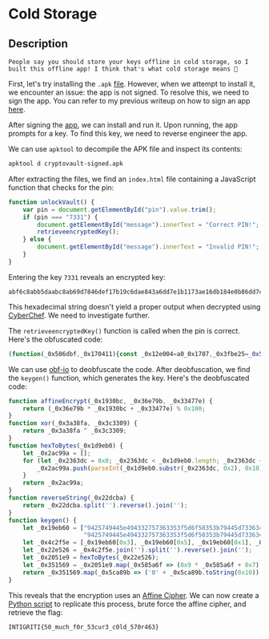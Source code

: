 # Cold Storage

## Description
```
People say you should store your keys offline in cold storage, so I built this offline app! I think that's what cold storage means 🤔
```

First, let's try installing the `.apk` [file](./Files/cryptovault.apk). However, when we attempt to install it, we encounter an issue: the app is not signed. To resolve this, we need to sign the app. You can refer to my previous writeup on how to sign an app [here](https://github.com/sam-mg/QuantumQuest-Qonnect/blob/main/HTB-Infiltrator/Challenges/Mobile/Anchored/Anchored.md).

After signing the [app](./Files/cryptovault-signed.apk), we can install and run it. Upon running, the app prompts for a key. To find this key, we need to reverse engineer the app.

We can use `apktool` to decompile the APK file and inspect its contents:
```zsh
apktool d cryptovault-signed.apk
```

After extracting the files, we find an `index.html` file containing a JavaScript function that checks for the pin:
```js
function unlockVault() {
    var pin = document.getElementById("pin").value.trim();
    if (pin === "7331") {
        document.getElementById("message").innerText = "Correct PIN!";
        retrieveencryptedKey();
    } else {
        document.getElementById("message").innerText = "Invalid PIN!";
    }
}
```

Entering the key `7331` reveals an encrypted key:
```
abf6c8abb5daabc8ab69d7846def17b19c6dae843a6dd7e1b1173ae16db184e0b86dd7c5843ae8dee15f
```

This hexadecimal string doesn't yield a proper output when decrypted using [CyberChef](https://gchq.github.io/CyberChef/#recipe=From_Hex('Auto')&input=YWJmNmM4YWJiNWRhYWJjOGFiNjlkNzg0NmRlZjE3YjE5YzZkYWU4NDNhNmRkN2UxYjExNzNhZTE2ZGIxODRlMGI4NmRkN2M1ODQzYWU4ZGVlMTVm). We need to investigate further.

The `retrieveencryptedKey()` function is called when the pin is correct. Here's the obfuscated code:
```js
(function(_0x506dbf,_0x170411){const _0x12e004=a0_0x1707,_0x3fbe25=_0x506dbf();while(!![]){try{const _0x3b5636=parseInt(_0x12e004(0x122))/0x1*(parseInt(_0x12e004(0x117))/0x2)+-parseInt(_0x12e004(0x111))/0x3*(-parseInt(_0x12e004(0x121))/0x4)+-parseInt(_0x12e004(0x11b))/0x5*(parseInt(_0x12e004(0x11f))/0x6)+parseInt(_0x12e004(0x113))/0x7*(-parseInt(_0x12e004(0x11d))/0x8)+parseInt(_0x12e004(0x125))/0x9*(parseInt(_0x12e004(0x11e))/0xa)+-parseInt(_0x12e004(0x123))/0xb+parseInt(_0x12e004(0x120))/0xc*(parseInt(_0x12e004(0x112))/0xd);if(_0x3b5636===_0x170411)break;else _0x3fbe25['push'](_0x3fbe25['shift']());}catch(_0x18c02d){_0x3fbe25['push'](_0x3fbe25['shift']());}}}(a0_0x32dd,0x4ff3a));function a0_0x32dd(){const _0xb65be8=['9425749445e494332757363353f5d6f50353b79445d7336343270373270366f586365753f546c60336f5','length','map','38495LKnOYO','substr','8lZAZpw','6486450oYKfNK','402RerQLO','12MNesgS','4FulGyI','528939ZPevpd','861608xHrljL','split','9gQnkOh','toString','242571ENkSLa','502515FcoXSF','2628171KytvIJ','push','slice','join','2HiwuOL'];a0_0x32dd=function(){return _0xb65be8;};return a0_0x32dd();}function affineEncrypt(_0x1930bc,_0x36e79b,_0x33477e){return(_0x36e79b*_0x1930bc+_0x33477e)%0x100;}function xor(_0x3a38fa,_0x3c3309){return _0x3a38fa^_0x3c3309;}function a0_0x1707(_0x3d4d4c,_0x35b685){const _0x32dd9d=a0_0x32dd();return a0_0x1707=function(_0x170770,_0x4c15fe){_0x170770=_0x170770-0x110;let _0x3e6dad=_0x32dd9d[_0x170770];return _0x3e6dad;},a0_0x1707(_0x3d4d4c,_0x35b685);}function hexToBytes(_0x1d9eb0){const _0x3e7222=a0_0x1707;let _0x2ac99a=[];for(let _0x2363dc=0x0;_0x2363dc<_0x1d9eb0[_0x3e7222(0x119)];_0x2363dc+=0x2){_0x2ac99a[_0x3e7222(0x114)](parseInt(_0x1d9eb0[_0x3e7222(0x11c)](_0x2363dc,0x2),0x10));}return _0x2ac99a;}function reverseString(_0x22dcba){const _0x102ddd=a0_0x1707;return _0x22dcba[_0x102ddd(0x124)]('')['reverse']()[_0x102ddd(0x116)]('');}function keygen(){const _0x588caa=a0_0x1707;let _0x620410=_0x588caa(0x118),_0x19eb60=[_0x620410[_0x588caa(0x115)](0x0,0xe),_0x620410[_0x588caa(0x115)](0xe,0x1c),_0x620410[_0x588caa(0x115)](0x1c,0x2a),_0x620410[_0x588caa(0x115)](0x2a,0x38),_0x620410['slice'](0x38,0x46),_0x620410[_0x588caa(0x115)](0x46,0x54)],_0x4c2f5e=[_0x19eb60[0x3],_0x19eb60[0x5],_0x19eb60[0x1],_0x19eb60[0x4],_0x19eb60[0x2],_0x19eb60[0x0]],_0x22e526=reverseString(_0x4c2f5e['join']('')),_0x2051e9=hexToBytes(_0x22e526),_0x3788f1=0x9,_0x2afabe=0x7,_0x56285d=0x33,_0x351569=_0x2051e9['map'](_0x585a6f=>xor(affineEncrypt(_0x585a6f,_0x3788f1,_0x2afabe),_0x56285d));return _0x351569[_0x588caa(0x11a)](_0x5ca89b=>('0'+_0x5ca89b[_0x588caa(0x110)](0x10))[_0x588caa(0x115)](-0x2))[_0x588caa(0x116)]('');}
```

We can use [obf-io](https://obf-io.deobfuscate.io) to deobfuscate the code. After deobfuscation, we find the `keygen()` function, which generates the key. Here's the deobfuscated code:
```js
function affineEncrypt(_0x1930bc, _0x36e79b, _0x33477e) {
    return (_0x36e79b * _0x1930bc + _0x33477e) % 0x100;
}
function xor(_0x3a38fa, _0x3c3309) {
    return _0x3a38fa ^ _0x3c3309;
}
function hexToBytes(_0x1d9eb0) {
    let _0x2ac99a = [];
    for (let _0x2363dc = 0x0; _0x2363dc < _0x1d9eb0.length; _0x2363dc += 0x2) {
        _0x2ac99a.push(parseInt(_0x1d9eb0.substr(_0x2363dc, 0x2), 0x10));
    }
    return _0x2ac99a;
}
function reverseString(_0x22dcba) {
    return _0x22dcba.split('').reverse().join('');
}
function keygen() {
    let _0x19eb60 = ["9425749445e494332757363353f5d6f50353b79445d7336343270373270366f586365753f546c60336f5".slice(0x0, 0xe), 
                     "9425749445e494332757363353f5d6f50353b79445d7336343270373270366f586365753f546c60336f5".slice(0xe, 0x1c), "9425749445e494332757363353f5d6f50353b79445d7336343270373270366f586365753f546c60336f5".slice(0x1c, 0x2a), "9425749445e494332757363353f5d6f50353b79445d7336343270373270366f586365753f546c60336f5".slice(0x2a, 0x38), "9425749445e494332757363353f5d6f50353b79445d7336343270373270366f586365753f546c60336f5".slice(0x38, 0x46), "9425749445e494332757363353f5d6f50353b79445d7336343270373270366f586365753f546c60336f5".slice(0x46, 0x54)];
    let _0x4c2f5e = [_0x19eb60[0x3], _0x19eb60[0x5], _0x19eb60[0x1], _0x19eb60[0x4], _0x19eb60[0x2], _0x19eb60[0x0]];
    let _0x22e526 = _0x4c2f5e.join('').split('').reverse().join('');
    let _0x2051e9 = hexToBytes(_0x22e526);
    let _0x351569 = _0x2051e9.map(_0x585a6f => (0x9 * _0x585a6f + 0x7) % 0x100 ^ 0x33);
    return _0x351569.map(_0x5ca89b => ('0' + _0x5ca89b.toString(0x10)).slice(-0x2)).join('');
}
```

This reveals that the encryption uses an [Affine Cipher](https://en.wikipedia.org/wiki/Affine_cipher). We can now create a [Python script](Brute%20Force%20Script.py) to replicate this process, brute force the affine cipher, and retrieve the flag:
```
INTIGRITI{50_much_f0r_53cur3_c0ld_570r463}
```